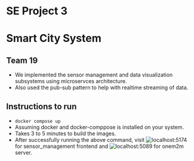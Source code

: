 # SE Project 3
# Smart City System
## Team 19




- We implemented the sensor management and data visualization subsystems using microservces architecture.
- Also used the pub-sub pattern to help with realtime streaming of data.


## Instructions to run
- `docker compose up`
- Assuming docker and docker-comppose is installed on your system.
- Takes 3 to 5 minutes to build the images.
- After successfully running the above command, visit ![localhost:5174](http://localhost:5174) for sensor_management frontend and ![localhost:5089](http://localhost:5089) for onem2m server.

